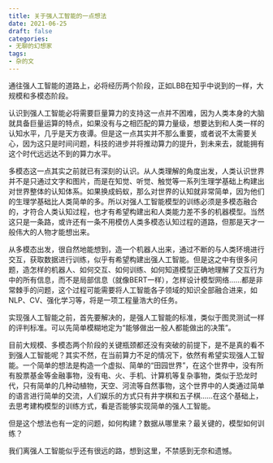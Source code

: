 ```yaml
---
title: 关于强人工智能的一点想法
date: 2021-06-25
draft: false
categories:
- 无聊的幻想家
tags:
- 杂的文
---
```


通往强人工智能的道路上，必将经历两个阶段，正如LBB在知乎中说到的一样，大规模和多模态阶段。

认识到强人工智能必将需要巨量算力的支持这一点并不困难，因为人类本身的大脑就具备巨量运算的特点，如果没有与之相匹配的算力量级，想要达到和人类一样的认知水平，几乎是天方夜谭。但是这一点其实并不那么重要，或者说不太需要关心，因为这只是时间问题，科技的进步并将推动算力的提升，到未来去，就能拥有这个时代远远达不到的算力水平。

多模态这一点其实之前就已有深刻的认识。从人类理解的角度出发，人类认识世界并不是只通过文字和图片，而是在知觉、听觉、触觉等一系列生理学基础上构建出对世界整体的认知体系。如果换成蚂蚁，那么对世界的认知就非常简单，因为他们的生理学基础比人类简单的多。所以对强人工智能模型的训练必须是多模态融合的，才符合人类认知过程，也才有希望构建出和人类能力差不多的机器模型。当然这只是一条路，或许还有一条不用模仿人类多模态认知过程的道路，但那是天才一般伟大的人物才能想出来。

从多模态出发，很自然地能想到，造一个机器人出来，通过不断的与人类环境进行交互，获取数据进行训练，似乎有希望构建出强人工智能。但是这之中有很多问题，造怎样的机器人、如何交互、如何训练、如何知道模型正确地理解了交互行为中的所有信息，而不是局部信息（就像BERT一样），怎样设计模型网络……都是非常棘手的问题，这个过程可能需要将人工智能各子领域的知识全部融合进来，如NLP、CV、强化学习等，将是一项工程量浩大的任务。

实现强人工智能之前，首先要解决的，是强人工智能的标准，类似于图灵测试一样的评判标准。可以先简单模糊地定为“能够做出一般人都能做出的决策”。

目前大规模、多模态两个阶段的关键瓶颈都还没有突破的前提下，是不是真的看不到强人工智能呢？其实不然，在当前算力不足的情况下，依然有希望实现强人工智能。一个简单的想法是构造一个虚拟、简单的“田园世界”，在这个世界中，没有所有股票基金等金融事物，没有电、火、手机、计算机等复杂事物，类似于恐龙时代，只有简单的几种动植物，天空、河流等自然事物，这个世界中的人类通过简单的语言进行简单的交流，人们娱乐的方式只有井字棋和五子棋……在这个基础上，去思考建构模型的训练方式，看是否能够实现简单的强人工智能。

但是这个想法也有一定的问题，如何构建？数据从哪里来？最关键的，模型如何训练？

我们离强人工智能似乎还有很远的路，想到这里，不禁感到无奈和遗憾。